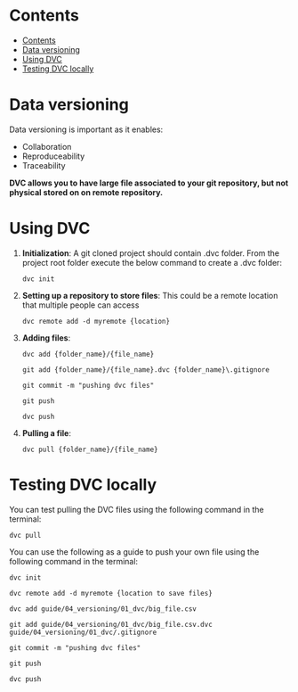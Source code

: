 Contents
==
- [Contents](#contents)
- [Data versioning](#data-versioning)
- [Using DVC](#using-dvc)
- [Testing DVC locally](#testing-dvc-locally)

<!--intro-start-->
# Data versioning
Data versioning is important as it enables:
- Collaboration
- Reproduceability
- Traceability

**DVC allows you to have large file associated to your git repository, but not physical stored on 
on remote repository.**

# Using DVC
1)  **Initialization**: A git cloned project should contain .dvc folder. From the project root folder execute the below command to create a .dvc folder:

    `dvc init`

2) **Setting up a repository to store files**: This could be a remote location that multiple people can access

    `dvc remote add -d myremote {location}`

3) **Adding files**:

    `dvc add {folder_name}/{file_name}`

    `git add {folder_name}/{file_name}.dvc {folder_name}\.gitignore`

    `git commit -m "pushing dvc files"`

    `git push`

    `dvc push`

4) **Pulling a file**:

    `dvc pull {folder_name}/{file_name}`

# Testing DVC locally

You can test pulling the DVC files using the following command in the terminal:

`dvc pull`

You can use the following as a guide to push your own file using the following command in the terminal:

`dvc init`

`dvc remote add -d myremote {location to save files}`

`dvc add guide/04_versioning/01_dvc/big_file.csv`

`git add guide/04_versioning/01_dvc/big_file.csv.dvc guide/04_versioning/01_dvc/.gitignore`

`git commit -m "pushing dvc files"`

`git push`

`dvc push`

<!--intro-end-->
